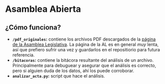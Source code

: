 # Asamblea Abierta


## ¿Cómo funciona?

* **`/pdf_originales`:** contiene los archivos PDF descargados de la [página de la Asamblea Legislativa]( http://www.asamblea.go.cr/Centro_de_informacion/Consultas_SIL/Pginas/Sesiones%20y%20Actas%20de%20sesiones.aspx). La página de la AL es en general *muy* lenta, así que prefiero sufrir una vez y guardarlos en el repositiorio para futura referencia.
* **`/bitacoras`:** contiene la bitácora resultante del análisis de un archivo. Principalmente para debuguear y asegurar que el análisis es correcto, pero si alguien duda de los datos, ahí los puede corroborar.
* **`analizar_acta.py`:** script que hace el análisis.
